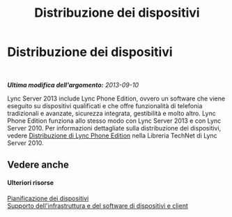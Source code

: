 ﻿---
title: Distribuzione dei dispositivi
TOCTitle: Distribuzione dei dispositivi
ms:assetid: 37f48fe8-e385-4279-b512-5f78a200b361
ms:mtpsurl: https://technet.microsoft.com/it-it/library/Gg425854(v=OCS.15)
ms:contentKeyID: 49300217
ms.date: 08/24/2015
mtps_version: v=OCS.15
ms.translationtype: HT
---

# Distribuzione dei dispositivi

 

_**Ultima modifica dell'argomento:** 2013-09-10_

Lync Server 2013 include Lync Phone Edition, ovvero un software che viene eseguito su dispositivi qualificati e che offre funzionalità di telefonia tradizionali e avanzate, sicurezza integrata, gestibilità e molto altro. Lync Phone Edition funziona allo stesso modo con Lync Server 2013 e con Lync Server 2010. Per informazioni dettagliate sulla distribuzione dei dispositivi, vedere [Distribuzione di Lync Phone Edition](http://go.microsoft.com/fwlink/p/?linkid=285880) nella Libreria TechNet di Lync Server 2010.

## Vedere anche

#### Ulteriori risorse

[Pianificazione dei dispositivi](http://go.microsoft.com/fwlink/p/?linkid=285881)  
[Supporto dell'infrastruttura e del software di dispositivi e client](http://go.microsoft.com/fwlink/p/?linkid=285882)

